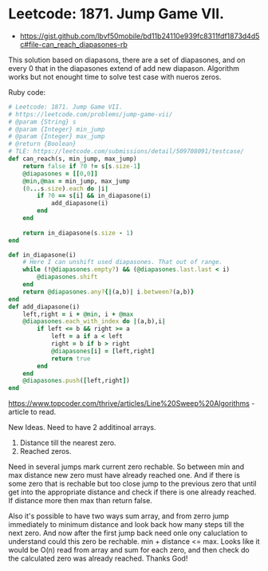 # Leetcode: 1871. Jump Game VII.

- https://gist.github.com/lbvf50mobile/bd11b24110e939fc8311fdf1873d4d5c#file-can_reach_diapasones-rb 

This solution based on diapasons, there are a set of diapasones, and on every 0 that in the diapasones extend of add new diapason. Algorithm works but not enought time to solve test case with nueros zeros.

Ruby code:
```Ruby
# Leetcode: 1871. Jump Game VII.
# https://leetcode.com/problems/jump-game-vii/
# @param {String} s
# @param {Integer} min_jump
# @param {Integer} max_jump
# @return {Boolean}
# TLE: https://leetcode.com/submissions/detail/509708091/testcase/
def can_reach(s, min_jump, max_jump)
    return false if ?0 != s[s.size-1] 
    @diapasones = [[0,0]]
    @min,@max = min_jump, max_jump
    (0...s.size).each do |i|
        if ?0 == s[i] && in_diapasone(i)
            add_diapasone(i)
        end
    end
    
    return in_diapasone(s.size - 1)
end

def in_diapasone(i)
    # Here I can unshift used diapasones. That out of range.
    while (!@diapasones.empty?) && (@diapasones.last.last < i)
        @diapasones.shift
    end
    return @diapasones.any?{|(a,b)| i.between?(a,b)}
end
def add_diapasone(i)
    left,right = i + @min, i + @max
    @diapasones.each_with_index do |(a,b),i|
        if left <= b && right >= a
            left = a if a < left
            right = b if b > right
            @diapasones[i] = [left,right]
            return true
        end
    end
    @diapasones.push([left,right])
end
```
https://www.topcoder.com/thrive/articles/Line%20Sweep%20Algorithms - article to read.

New Ideas. Need to have 2 additinoal arrays. 

1. Distance till the nearest zero.
2. Reached zeros.

Need in several jumps mark current zero rechable. So between min and max distance new zero must have already reached one. And if there is some zero that is rechable but too close jump to the previous zero that until get into the appropriate distance and check if there is one already reached. If distance more then max than return false.

Also it's possible to have two ways sum array, and from zerro jump immediately to minimum distance and look back how many steps till the next zero. And now after the first jump back need onle ony caluclation to understand could this zero be rechable. min + distance <= max. Looks like it would be O(n) read from array and sum for each zero, and then check do the calculated zero was already reached.  Thanks God!

